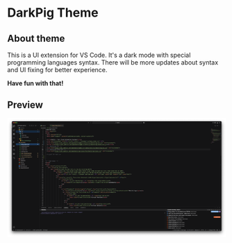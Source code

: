 # DarkPig Theme

## About theme
This is a UI extension for VS Code. 
It's a dark mode with special programming languages syntax.
There will be more updates about syntax and UI fixing for better experience.

**Have fun with that!**

## Preview
![DarkPig Theme Preview](https://github.com/AttilaSzaboCDE/mytheme/blob/main/img/preview_img01.png?raw=true)



